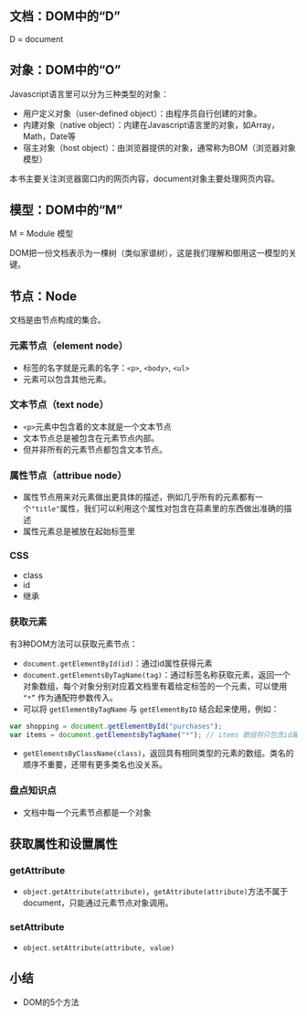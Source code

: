 ## 文档：DOM中的“D”

D = document

## 对象：DOM中的“O”

Javascript语言里可以分为三种类型的对象：
- 用户定义对象（user-defined object）：由程序员自行创建的对象。
- 内建对象（native object）：内建在Javascript语言里的对象，如Array，Math，Date等
- 宿主对象（host object）：由浏览器提供的对象，通常称为BOM（浏览器对象模型）

本书主要关注浏览器窗口内的网页内容，document对象主要处理网页内容。

## 模型：DOM中的“M”

M = Module 模型

DOM把一份文档表示为一棵树（类似家谱树），这是我们理解和御用这一模型的关键。

## 节点：Node

文档是由节点构成的集合。

### 元素节点（element node）
- 标签的名字就是元素的名字：`<p>`, `<body>`, `<ul>`
- 元素可以包含其他元素。

### 文本节点（text node）
- `<p>`元素中包含着的文本就是一个文本节点
- 文本节点总是被包含在元素节点内部。
- 但并非所有的元素节点都包含文本节点。

### 属性节点（attribue node）
- 属性节点用来对元素做出更具体的描述，例如几乎所有的元素都有一个`"title"`属性，我们可以利用这个属性对包含在蒜素里的东西做出准确的描述
- 属性元素总是被放在起始标签里

### CSS
- class
- id
- 继承

### 获取元素
有3种DOM方法可以获取元素节点：
- `document.getElementById(id)`：通过id属性获得元素
- `document.getElementsByTagName(tag)`：通过标签名称获取元素，返回一个对象数组，每个对象分别对应着文档里有着给定标签的一个元素，可以使用 `“*”` 作为通配符参数传入。
- 可以将 `getElementByTagName` 与 `getElementByID` 结合起来使用，例如：

```js
var shopping = document.getElementById("purchases");
var items = document.getElementsByTagName("*"); // items 数组将只包含id属性值是purchase的无序清单里的元素。
```

- `getElementsByClassName(class)`，返回具有相同类型的元素的数组。类名的顺序不重要，还带有更多类名也没关系。

### 盘点知识点
- 文档中每一个元素节点都是一个对象

## 获取属性和设置属性

### getAttribute
- `object.getAttribute(attribute)`，`getAttribute(attribute)`方法不属于document，只能通过元素节点对象调用。

### setAttribute
- `object.setAttribute(attribute, value)`

## 小结
- DOM的5个方法